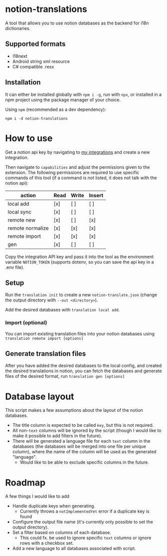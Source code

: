 # notion-translations

A tool that allows you to use notion databases as the backend for i18n dictionaries.

## Supported formats
* I18next
* Android string xml resource
* C# compatible .resx

## Installation

It can either be installed globally with `npm i -g`, run with `npx`, or installed in a npm project using the package manager of your choice.

Using `npm` (recommended as a dev dependency):
```shell
npm i -d notion-translations
```

# How to use

Get a notion api key by navigating to [my integrations](https://www.notion.so/my-integrations) and create a new integration.

Then navigate to `capabilities` and adjust the permissions given to the extension. The following permissions are required to use specific commands of this tool (if a command is not listed, it does not talk with the notion api):

action | Read | Write | Insert
| - | - | - | - |
| local add | [x] | [ ] | [ ] |
| local sync | [x] | [ ] | [ ] |
| remote new | [x] | [ ] | [x] |
| remote normalize | [x] | [x] | [x] |
| remote import | [x] | [x] | [x] |
| gen | [x] | [ ] | [ ] |

Copy the integration API key and pass it into the tool as the environment variable `NOTION_TOKEN` (supports dotenv, so you can save the api key in a .env file).

## Setup

Run the `translation init` to create a new `notion-translate.json` (change the output directory with `--out <directory>`).

Add the desired databases with `translation local add`.

### Import (optional)

You can import existing translation files into your notion databases using `translation remote import [options]`

## Generate translation files

After you have added the desired databases to the local config, and created the desired translations in notion, you can fetch the databases and generate files of the desired format, run `translation gen [options]`

# Database layout

This script makes a few assumptions about the layout of the notion databases.

* The title column is expected to be called `key`, but this is not required.
* All non-`text` columns will be ignored by the script (though I would like to make it possible to add filters in the future).
* There will be generated a language file for each `text` column in the databases (the databases will be merged into one file per unique column), where the name of the column will be used as the generated "language".
  - Would like to be able to exclude specific columns in the future.

# Roadmap

A few things I would like to add
* Handle duplicate keys when generating.
  - Currently throws a `notImplementedYet` error if a duplicate key is found
* Configure the output file name (it's currently only possible to set the output directory).
* Set a filter based on columns of each database.
  - This could fx. be used to ignore specific `text` columns or ignore rows with a checkbox set.
* Add a new language to all databases associated with script.
